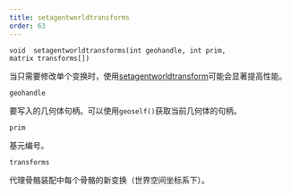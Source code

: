 ```yaml
---
title: setagentworldtransforms
order: 63
---
```

`void  setagentworldtransforms(int geohandle, int prim, matrix transforms[])`

当只需要修改单个变换时，使用[setagentworldtransform](./setagentworldtransform "覆盖代理基元骨骼的世界空间变换。")可能会显著提高性能。

`geohandle`

要写入的几何体句柄。可以使用`geoself()`获取当前几何体的句柄。

`prim`

基元编号。

`transforms`

代理骨骼装配中每个骨骼的新变换（世界空间坐标系下）。
